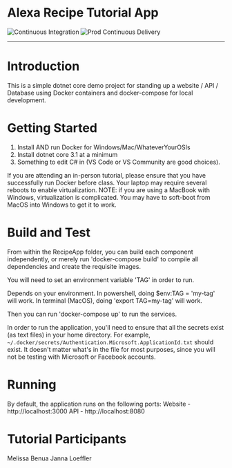# Alexa Recipe Tutorial App

![Continuous Integration](https://github.com/queen-of-code/alexa-recipe-app/workflows/Alexa%20Recipe%20App%20CI/CD/badge.svg)
![Prod Continuous Delivery](https://github.com/queen-of-code/alexa-recipe-app/workflows/Prod%20Continuous%20Delivery/badge.svg)

---

# Introduction

This is a simple dotnet core demo project for standing up a website / API / Database using Docker containers and docker-compose for local development.

# Getting Started

1.  Install AND run Docker for Windows/Mac/WhateverYourOSIs
2.  Install dotnet core 3.1 at a minimum
3.  Something to edit C# in (VS Code or VS Community are good choices).

If you are attending an in-person tutorial, please ensure that you have successfully run Docker before class. Your laptop may require several reboots to enable virtualization. NOTE: if you are using a MacBook with Windows, virtualization is complicated. You may have to soft-boot from MacOS into Windows to get it to work.

# Build and Test

From within the RecipeApp folder, you can build each component independently, or merely run 'docker-compose build' to compile all dependencies and create the requisite images.

You will need to set an environment variable 'TAG' in order to run.

Depends on your environment.
In powershell, doing \$env:TAG = 'my-tag' will work.
In terminal (MacOS), doing 'export TAG=my-tag' will work.

Then you can run 'docker-compose up' to run the services.

In order to run the application, you'll need to ensure that all the secrets exist (as text files) in your home directory. For example, `~/.docker/secrets/Authentication.Microsoft.ApplicationId.txt` should exist. It doesn't matter what's in the file for most purposes, since you will not be testing with Microsoft or Facebook accounts.

# Running

By default, the application runs on the following ports:
Website - http://localhost:3000
API - http://localhost:8080

# Tutorial Participants

Melissa Benua
Janna Loeffler
